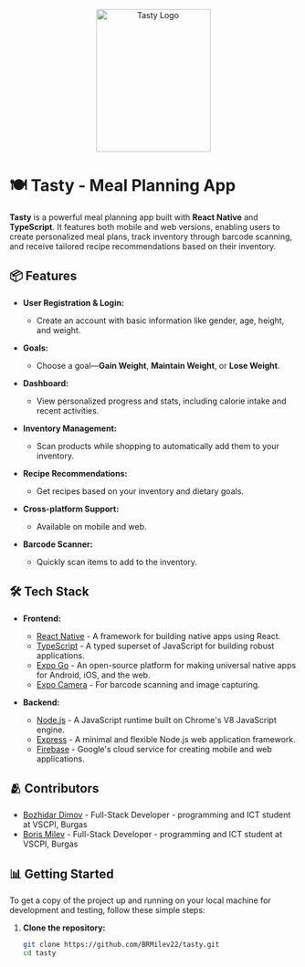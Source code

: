 <p align="center"><img src="https://github.com/user-attachments/assets/428d2e63-de9f-43f6-9bfd-118885eefa2b" width="200" height="250" alt="Tasty Logo"></p>

# 🍽️ Tasty - Meal Planning App

**Tasty** is a powerful meal planning app built with **React Native** and **TypeScript**. It features both mobile and web versions, enabling users to create personalized meal plans, track inventory through barcode scanning, and receive tailored recipe recommendations based on their inventory.


## 📦 Features

- **User Registration & Login:** 
  - Create an account with basic information like gender, age, height, and weight.
  
- **Goals:** 
  - Choose a goal—**Gain Weight**, **Maintain Weight**, or **Lose Weight**.

- **Dashboard:** 
  - View personalized progress and stats, including calorie intake and recent activities.
  
- **Inventory Management:** 
  - Scan products while shopping to automatically add them to your inventory.

- **Recipe Recommendations:** 
  - Get recipes based on your inventory and dietary goals.

- **Cross-platform Support:** 
  - Available on mobile and web.

- **Barcode Scanner:** 
  - Quickly scan items to add to the inventory.

## 🛠️ Tech Stack

- **Frontend:**
  - [React Native](https://reactnative.dev/) - A framework for building native apps using React.
  - [TypeScript](https://www.typescriptlang.org/) - A typed superset of JavaScript for building robust applications.
  - [Expo Go](https://expo.dev/) - An open-source platform for making universal native apps for Android, iOS, and the web.
  - [Expo Camera](https://docs.expo.dev/versions/latest/sdk/camera/) - For barcode scanning and image capturing.
  
- **Backend:**
  - [Node.js](https://nodejs.org/) - A JavaScript runtime built on Chrome's V8 JavaScript engine.
  - [Express](https://expressjs.com/) - A minimal and flexible Node.js web application framework.
  - [Firebase](https://firebase.google.com/) - Google's cloud service for creating mobile and web applications.
 
## 🫂 Contributors
- [Bozhidar Dimov](https://github.com/BADimov21) - Full-Stack Developer - programming and ICT student at VSCPI, Burgas
- [Boris Milev](https://github.com/BRMilev22) - Full-Stack Developer - programming and ICT student at VSCPI, Burgas

## 📊 Getting Started

To get a copy of the project up and running on your local machine for development and testing, follow these simple steps:

1. **Clone the repository:**
   ```bash
   git clone https://github.com/BRMilev22/tasty.git
   cd tasty
